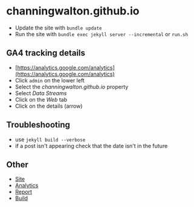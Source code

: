 # channingwalton.github.io

- Update the site with `bundle update`
- Run the site with `bundle exec jekyll server --incremental` or `run.sh`

## GA4 tracking details

- [https://analytics.google.com/analytics](https://analytics.google.com/analytics)
- Click `admin` on the lower left
- Select the *channingwalton.github.io* property
- Select *Data Streams*
- Click on the *Web* tab
- Click on the details (arrow)

## Troubleshooting

- use `jekyll build --verbose`
- if a post isn't appearing check that the date isn't in the future

## Other

- [Site](https://channingwalton.github.io)
- [Analytics](https://analytics.google.com/)
- [Report](https://datastudio.google.com/s/tRUKInIDvy0)
- [Build](https://github.com/channingwalton/channingwalton.github.io/actions)

